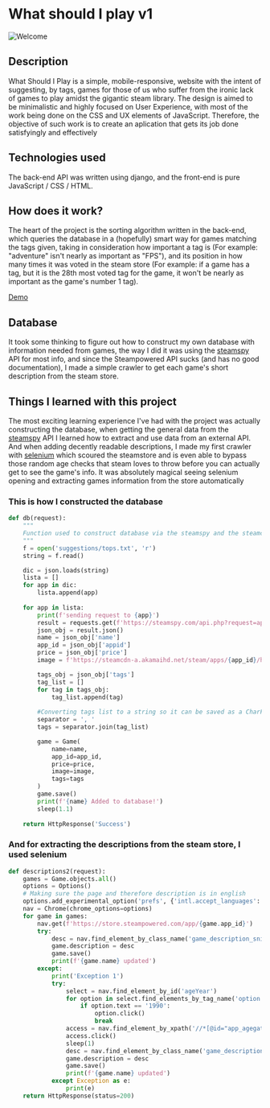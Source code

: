 # What should I play v1
![Welcome](https://i.postimg.cc/QjVwf8XR/Screenshot-1.jpg)

## Description
 What Should I Play is a simple, mobile-responsive, website with the intent of suggesting, by tags, games for those of us who suffer from the ironic lack of games to play amidst the gigantic steam library.
 The design is aimed to be minimalistic and highly focused on User Experience, with most of the work being done on the CSS and UX elements of JavaScript.
 Therefore, the objective of such work is to create an aplication that gets its job done satisfyingly and effectively

## Technologies used
The back-end API was written using django, and the front-end is pure JavaScript / CSS / HTML.

## How does it work?
The heart of the project is the sorting algorithm written in the back-end, which queries the database in a (hopefully) smart way for games matching the tags given, taking in consideration how important a tag is (For example: "adventure" isn't nearly as important as "FPS"), and its position in how many times it was voted in the steam store (For example: if a game has a tag, but it is the 28th most voted tag for the game, it won't be nearly as important as the game's number 1 tag).

[Demo](https://i.postimg.cc/MpDd00qQ/WSIP-demo.gif)

## Database
It took some thinking to figure out how to construct my own database with information needed from games, the way I did it was using the [steamspy](https://steamspy.com/) API for most info, and since the Steampowered API sucks (and has no good documentation), I made a simple crawler to get each game's short description from the steam store.

## Things I learned with this project
The most exciting learning experience I've had with the project was actually constructing the database, when getting the general data from the [steamspy](https://steamspy.com/) API I learned how to extract and use data from an external API. And when adding decently readable descriptions, I made my first crawler with [selenium](https://selenium-python.readthedocs.io/) which scoured the steamstore and is even able to bypass those random age checks that steam loves to throw before you can actually get to see the game's info. It was absolutely magical seeing selenium opening and extracting games information from the store automatically

### This is how I constructed the database
```python
def db(request):
    """
    Function used to construct database via the steamspy and the steamcdn API's
    """
    f = open('suggestions/tops.txt', 'r')
    string = f.read()

    dic = json.loads(string)
    lista = []
    for app in dic:
        lista.append(app)
    
    for app in lista:
        print(f'sending request to {app}')
        result = requests.get(f'https://steamspy.com/api.php?request=appdetails&appid={app}')
        json_obj = result.json()
        name = json_obj['name']
        app_id = json_obj['appid']
        price = json_obj['price']
        image = f'https://steamcdn-a.akamaihd.net/steam/apps/{app_id}/header.jpg'

        tags_obj = json_obj['tags']
        tag_list = []
        for tag in tags_obj:
            tag_list.append(tag)
        
        #Converting tags list to a string so it can be saved as a CharField
        separator = ', '
        tags = separator.join(tag_list)

        game = Game(
            name=name,
            app_id=app_id,
            price=price,
            image=image,
            tags=tags
        )
        game.save()
        print(f'{name} Added to database!')
        sleep(1.1) 
  
    return HttpResponse('Success')
```

### And for extracting the descriptions from the steam store, I used selenium
```python
def descriptions2(request):
    games = Game.objects.all()
    options = Options()
    # Making sure the page and therefore description is in english
    options.add_experimental_option('prefs', {'intl.accept_languages': 'en,en_US'})
    nav = Chrome(chrome_options=options)
    for game in games:
        nav.get(f'https://store.steampowered.com/app/{game.app_id}')
        try:
            desc = nav.find_element_by_class_name('game_description_snippet').text
            game.description = desc
            game.save()
            print(f'{game.name} updated')
        except:
            print('Exception 1')
            try:
                select = nav.find_element_by_id('ageYear')
                for option in select.find_elements_by_tag_name('option'):
                    if option.text == '1990':
                        option.click()
                        break
                access = nav.find_element_by_xpath('//*[@id="app_agegate"]/div[1]/div[3]/a[1]')
                access.click()
                sleep(1)
                desc = nav.find_element_by_class_name('game_description_snippet').text
                game.description = desc
                game.save()
                print(f'{game.name} updated')
            except Exception as e:
                print(e)
    return HttpResponse(status=200)
```
